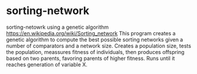 # sorting-network
sorting-netowrk using a genetic algorithm
https://en.wikipedia.org/wiki/Sorting_network
This program creates a genetic algorithm to compute the best possible sorting networks given a number of comparators and a network size.
Creates a population size, tests the population, meassures fitness of individuals, then produces offspring based on two parents, 
favoring parents of higher fitness. 
Runs until it reaches generation of variable X.
